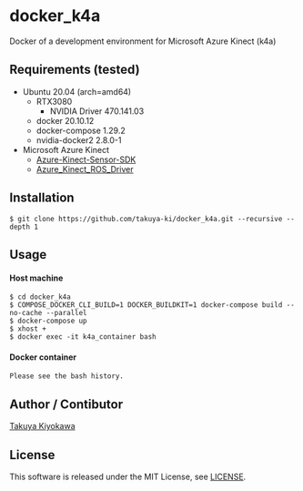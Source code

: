 # docker_k4a

Docker of a development environment for Microsoft Azure Kinect (k4a)

## Requirements (tested)

- Ubuntu 20.04 (arch=amd64)
  - RTX3080
    - NVIDIA Driver 470.141.03
  - docker 20.10.12
  - docker-compose 1.29.2
  - nvidia-docker2 2.8.0-1
- Microsoft Azure Kinect
  - [Azure-Kinect-Sensor-SDK](https://github.com/microsoft/Azure-Kinect-Sensor-SDK)  
  - [Azure_Kinect_ROS_Driver](https://github.com/microsoft/Azure_Kinect_ROS_Driver)  

## Installation

    $ git clone https://github.com/takuya-ki/docker_k4a.git --recursive --depth 1

## Usage
#### Host machine
    $ cd docker_k4a
    $ COMPOSE_DOCKER_CLI_BUILD=1 DOCKER_BUILDKIT=1 docker-compose build --no-cache --parallel
    $ docker-compose up
    $ xhost +
    $ docker exec -it k4a_container bash

#### Docker container
    Please see the bash history.

## Author / Contibutor

[Takuya Kiyokawa](https://takuya-ki.github.io/)

## License

This software is released under the MIT License, see [LICENSE](./LICENSE).
